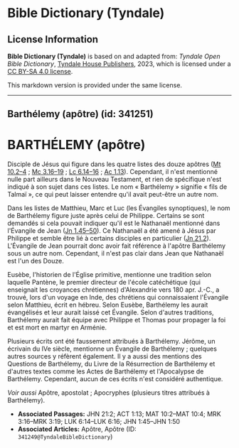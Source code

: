 # Bible Dictionary (Tyndale)

## License Information

**Bible Dictionary (Tyndale)** is based on and adapted from: _Tyndale Open Bible Dictionary_, [Tyndale House Publishers](https://tyndaleopenresources.com/), 2023, which is licensed under a [CC BY-SA 4.0 license](https://creativecommons.org/licenses/by-sa/4.0/legalcode.en).

This markdown version is provided under the same license.



--------------------------------

## Barthélemy (apôtre) (id: 341251)

BARTHÉLEMY (apôtre)
===================

Disciple de Jésus qui figure dans les quatre listes des douze apôtres ([Mt 10\.2–4](https://ref.ly/Matt10:2-Matt10:4) ; [Mc 3\.16–19](https://ref.ly/Mark3:16-Mark3:19) ; [Lc 6\.14–16](https://ref.ly/Luke6:14-Luke6:16) ; [Ac 1\.13](https://ref.ly/Acts1:13)). Cependant, il n'est mentionné nulle part ailleurs dans le Nouveau Testament, et rien de spécifique n'est indiqué à son sujet dans ces listes. Le nom « Barthélemy » signifie « fils de Talmaï », ce qui peut laisser entendre qu'il avait peut\-être un autre nom.

Dans les listes de Matthieu, Marc et Luc (les Évangiles synoptiques), le nom de Barthélemy figure juste après celui de Philippe. Certains se sont demandés si cela pouvait indiquer qu'il est le Nathanaël mentionné dans l'Évangile de Jean ([Jn 1\.45–50](https://ref.ly/John1:45-John1:50)). Ce Nathanaël a été amené à Jésus par Philippe et semble être lié à certains disciples en particulier ([Jn 21\.2](https://ref.ly/John21:2)). L'Évangile de Jean pourrait donc avoir fait référence à l'apôtre Barthélemy sous un autre nom. Cependant, il n'est pas clair dans Jean que Nathanaël est l'un des Douze.

Eusèbe, l'historien de l'Église primitive, mentionne une tradition selon laquelle Pantène, le premier directeur de l'école catéchétique (qui enseignait les croyances chrétiennes) d'Alexandrie vers 180 apr. J.\-C., a trouvé, lors d'un voyage en Inde, des chrétiens qui connaissaient l'Évangile selon Matthieu, écrit en hébreu. Selon Eusèbe, Barthélemy les aurait évangélisés et leur aurait laissé cet Évangile. Selon d'autres traditions, Barthélemy aurait fait équipe avec Philippe et Thomas pour propager la foi et est mort en martyr en Arménie.

Plusieurs écrits ont été faussement attribués à Barthélemy. Jérôme, un écrivain du IVe siècle, mentionne un Évangile de Barthélemy ; quelques autres sources y réfèrent également. Il y a aussi des mentions des Questions de Barthélemy, du Livre de la Résurrection de Barthélemy et d'autres textes comme les Actes de Barthélemy et l'Apocalypse de Barthélemy. Cependant, aucun de ces écrits n'est considéré authentique.

*Voir aussi* Apôtre, apostolat ; Apocryphes (plusieurs titres attribués à Barthélemy).

* **Associated Passages:** JHN 21:2; ACT 1:13; MAT 10:2–MAT 10:4; MRK 3:16–MRK 3:19; LUK 6:14–LUK 6:16; JHN 1:45–JHN 1:50
* **Associated Articles:** Apôtre, Apôtre (ID: `341249@TyndaleBibleDictionary`)

